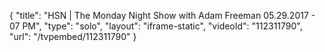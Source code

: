 {
    "title": "HSN | The Monday Night Show with Adam Freeman 05.29.2017 - 07 PM",
    "type": "solo",
    "layout": "iframe-static",
    "videoId": "112311790",
    "url": "\/tvpembed\/112311790"
}